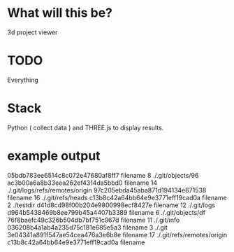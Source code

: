 # What will this be?
3d project viewer

# TODO
Everything

# Stack
Python ( collect data ) and THREE.js to display results.

# example output 
 05bdb783ee6514c8c072e47680af8ff7    filename 
 8    ./.git/objects/96
 ac3b00a6a8b33eea262ef4314da5bbd0    filename 
 14    ./.git/logs/refs/remotes/origin
 97c205ebda45aba871d194134e671538    filename 
 16    ./.git/refs/heads
 c13b8c42a64bb64e9e3771eff19cad0a    filename 
 2    ./testdir
 d41d8cd98f00b204e9800998ecf8427e    filename 
 12    ./.git/logs
 d964b5438469b8ee799b45a4407b3389    filename 
 6    ./.git/objects/df
 76f8baefc49c326b504db7bf751c967d    filename 
 11    ./.git/info
 036208b4a1ab4a235d75c181e685e5a3    filename 
 3    ./.git
 3e04341a891f547ae54cea476a3e6b8e    filename 
 17    ./.git/refs/remotes/origin
 c13b8c42a64bb64e9e3771eff19cad0a    filename 